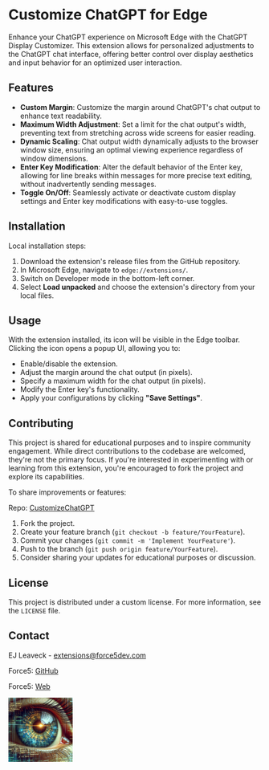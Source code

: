 # Customize ChatGPT for Edge

Enhance your ChatGPT experience on Microsoft Edge with the ChatGPT Display Customizer. This extension allows for personalized adjustments to the ChatGPT chat interface, offering better control over display aesthetics and input behavior for an optimized user interaction.

## Features

- **Custom Margin**: Customize the margin around ChatGPT's chat output to enhance text readability.
- **Maximum Width Adjustment**: Set a limit for the chat output's width, preventing text from stretching across wide screens for easier reading.
- **Dynamic Scaling**: Chat output width dynamically adjusts to the browser window size, ensuring an optimal viewing experience regardless of window dimensions.
- **Enter Key Modification**: Alter the default behavior of the Enter key, allowing for line breaks within messages for more precise text editing, without inadvertently sending messages.
- **Toggle On/Off**: Seamlessly activate or deactivate custom display settings and Enter key modifications with easy-to-use toggles.

## Installation

Local installation steps:

1. Download the extension's release files from the GitHub repository.
2. In Microsoft Edge, navigate to `edge://extensions/`.
3. Switch on Developer mode in the bottom-left corner.
4. Select **Load unpacked** and choose the extension's directory from your local files.

## Usage

With the extension installed, its icon will be visible in the Edge toolbar. Clicking the icon opens a popup UI, allowing you to:

- Enable/disable the extension.
- Adjust the margin around the chat output (in pixels).
- Specify a maximum width for the chat output (in pixels).
- Modify the Enter key's functionality.
- Apply your configurations by clicking **"Save Settings"**.

## Contributing

This project is shared for educational purposes and to inspire community engagement. While direct contributions to the codebase are welcomed, they're not the primary focus. If you're interested in experimenting with or learning from this extension, you're encouraged to fork the project and explore its capabilities.

To share improvements or features:

Repo: [CustomizeChatGPT]()

1. Fork the project.
2. Create your feature branch (`git checkout -b feature/YourFeature`).
3. Commit your changes (`git commit -m 'Implement YourFeature'`).
4. Push to the branch (`git push origin feature/YourFeature`).
5. Consider sharing your updates for educational purposes or discussion.

## License

This project is distributed under a custom license. For more information, see the `LICENSE` file.

## Contact

EJ Leaveck - extensions@force5dev.com

Force5: [GitHub](https://github.com/Force5vey)

Force5: [Web](https://www.force5dev.com)



![ChatGPT Display Customizer Preview](https://github.com/Force5vey/Force5/blob/master/Force5_Image128.png?raw=true)
